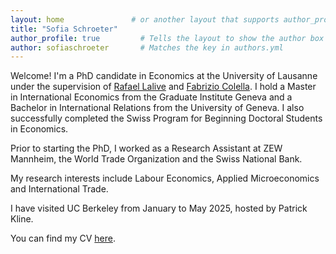 ```yaml
---
layout: home               # or another layout that supports author_profile
title: "Sofia Schroeter"
author_profile: true         # Tells the layout to show the author box
author: sofiaschroeter       # Matches the key in authors.yml
---
```


Welcome! I'm a PhD candidate in Economics at the University of Lausanne under the supervision of [Rafael Lalive](https://sites.google.com/site/rafaellalive/) and [Fabrizio Colella](https://fabriziocolella.com/). 
I hold a Master in International Economics from the Graduate Institute Geneva and a Bachelor in International Relations from the University of Geneva. 
I also successfully completed the Swiss Program for Beginning Doctoral Students in Economics. 

Prior to starting the PhD, I worked as a Research Assistant at ZEW Mannheim, the World Trade Organization and the Swiss National Bank.

My research interests include Labour Economics, Applied Microeconomics and International Trade.

I have visited UC Berkeley from January to May 2025, hosted by Patrick Kline.

You can find my CV [here](/cv/).
